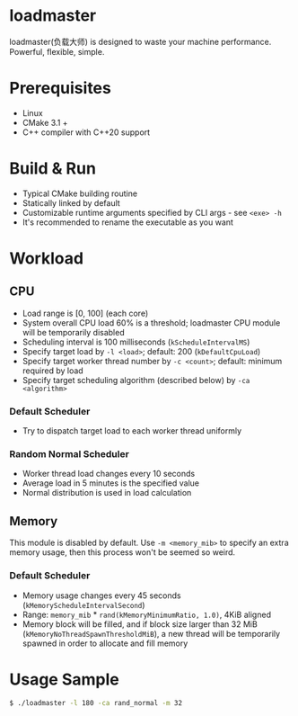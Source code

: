 # loadmaster
loadmaster(负载大师) is designed to waste your machine performance. Powerful, flexible, simple. 

# Prerequisites
- Linux
- CMake 3.1 +
- C++ compiler with C++20 support

# Build & Run
- Typical CMake building routine
- Statically linked by default
- Customizable runtime arguments specified by CLI args - see `<exe> -h`
- It's recommended to rename the executable as you want

# Workload
## CPU
- Load range is [0, 100] (each core)
- System overall CPU load 60% is a threshold; loadmaster CPU module will be temporarily disabled 
- Scheduling interval is 100 milliseconds (`kScheduleIntervalMS`)
- Specify target load by `-l <load>`; default: 200 (`kDefaultCpuLoad`)
- Specify target worker thread number by `-c <count>`; default: minimum required by load
- Specify target scheduling algorithm (described below) by `-ca <algorithm>`
### Default Scheduler
- Try to dispatch target load to each worker thread uniformly 
### Random Normal Scheduler
- Worker thread load changes every 10 seconds
- Average load in 5 minutes is the specified value
- Normal distribution is used in load calculation

## Memory
This module is disabled by default. Use `-m <memory_mib>` to specify an extra memory usage, then this process won't be seemed so weird. 
### Default Scheduler
- Memory usage changes every 45 seconds (`kMemoryScheduleIntervalSecond`)
- Range: `memory_mib` \*  `rand(kMemoryMinimumRatio, 1.0)`,  4KiB aligned
- Memory block will be filled, and if block size larger than 32 MiB (`kMemoryNoThreadSpawnThresholdMiB`), a new thread will be temporarily spawned in order to allocate and fill memory

# Usage Sample
```bash
$ ./loadmaster -l 180 -ca rand_normal -m 32
```
